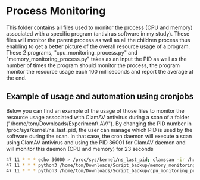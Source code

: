 # Process Monitoring
This folder contains all files used to monitor the process (CPU and memory) associated with a specific program (antivirus software in my study). These files will monitor the parent process as well as all the children process thus enabling to get a better picture of the overall resource usage of a program.
These 2 programs, "cpu_monitoring_process.py" and "memory_monitoring_process.py" takes as an input the PID as well as the number of times the program should monitor the process, the program monitor the resource usage each 100 milliseconds and report the average at the end.

## Example of usage and automation using cronjobs
Below you can find an example of the usage of those files to monitor the resource usage associated with ClamAV antivirus during a scan of a folder ("/home/tom/Downloads/Experiment\ AV/"). By changing the PID number in /proc/sys/kernel/ns_last_pid, the user can manage which PID is used by the software during the scan. In that case, the cron daemon will execute a scan using ClamAV antivirus and using the PID 36001 for ClamAV daemon and will monitor this daemon (CPU and memory) for 23 seconds
```bash
47 11 * * * echo 36000 > /proc/sys/kernel/ns_last_pid; clamscan -ir /home/tom/Downloads/Experiment\ AV/ >> /home/tom/Downloads/result_scan.txt
47 11 * * * python3 /home/tom/Downloads/Script_backup/memory_monitoring_process.py 36001 230 >>/home/tom/Downloads/memory.txt
47 11 * * * python3 /home/tom/Downloads/Script_backup/cpu_monitoring_process.py 36001 230 >>/home/tom/Downloads/cpu.txt
```


